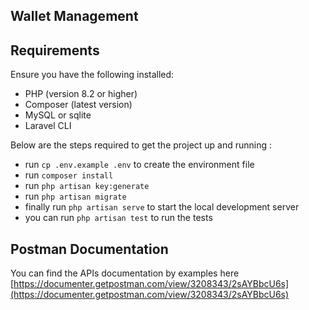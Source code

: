 ## Wallet Management

## Requirements

Ensure you have the following installed:
- PHP (version 8.2 or higher)
- Composer (latest version)
- MySQL or sqlite
- Laravel CLI

Below are the steps required to get the project up and running :

- run `cp .env.example .env` to create the environment file
- run `composer install`
- run `php artisan key:generate`
- run `php artisan migrate`
- finally run `php artisan serve` to start the local development server
- you can run `php artisan test` to run the tests

## Postman Documentation

You can find the APIs documentation by examples here [https://documenter.getpostman.com/view/3208343/2sAYBbcU6s](https://documenter.getpostman.com/view/3208343/2sAYBbcU6s)
